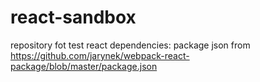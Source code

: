 # react-sandbox
repository fot test react
dependencies: package json from https://github.com/jarynek/webpack-react-package/blob/master/package.json